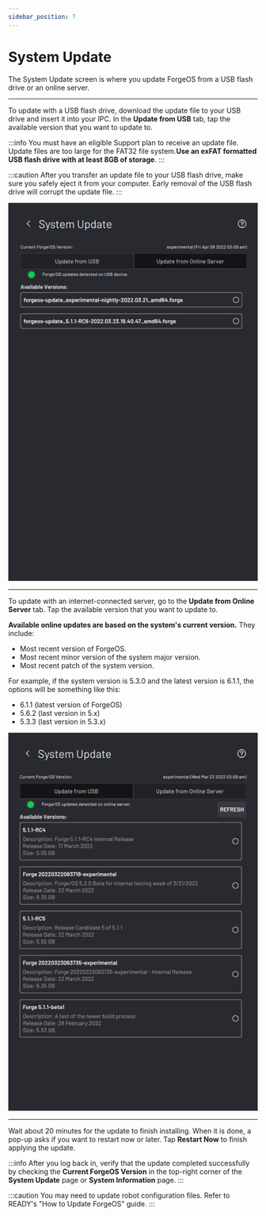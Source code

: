 ```yaml
---
sidebar_position: 7
---
```


# System Update

The System Update screen is where you update ForgeOS from a USB flash drive or an online server.

---

To update with a USB flash drive, download the update file to your USB drive and insert it into your IPC. In the **Update from USB** tab, tap the available version that you want to update to.

:::info
You must have an eligible Support plan to receive an update file. Update files are too large for the FAT32 file system.**Use an exFAT formatted USB flash drive with at least 8GB of storage**.
:::

:::caution
After you transfer an update file to your USB flash drive, make sure you safely eject it from your computer. Early removal of the USB flash drive will corrupt the update file.
:::

![](../Images/Settings/SystemUpdate-USB.png)

---

To update with an internet-connected server, go to the **Update from Online Server** tab. Tap the available version that you want to update to.

**Available online updates are based on the system's current version.** They include:

-   Most recent version of ForgeOS.
-   Most recent minor version of the system major version.
-   Most recent patch of the system version.

For example, if the system version is 5.3.0 and the latest version is 6.1.1, the options will be something like this:

-   6.1.1 \(latest version of ForgeOS\)
-   5.6.2 \(last version in 5.x\)
-   5.3.3 \(last version in 5.3.x\)

![](../Images/Settings/SystemUpdate-Online.png)

---

Wait about 20 minutes for the update to finish installing. When it is done, a pop-up asks if you want to restart now or later. Tap **Restart Now** to finish applying the update.

:::info
After you log back in, verify that the update completed successfully by checking the **Current ForgeOS Version** in the top-right corner of the **System Update** page or **System Information** page.
:::

:::caution
You may need to update robot configuration files. Refer to READY's "How to Update ForgeOS" guide.
:::

